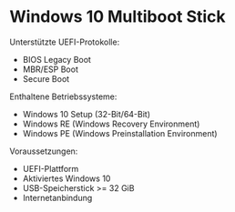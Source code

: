 # Windows 10 Multiboot Stick

Unterstützte UEFI-Protokolle:

* BIOS Legacy Boot
* MBR/ESP Boot
* Secure Boot

Enthaltene Betriebssysteme:

* Windows 10 Setup (32-Bit/64-Bit)
* Windows RE (Windows Recovery Environment)
* Windows PE (Windows Preinstallation Environment)

Voraussetzungen:

* UEFI-Plattform
* Aktiviertes Windows 10
* USB-Speicherstick >= 32 GiB
* Internetanbindung
